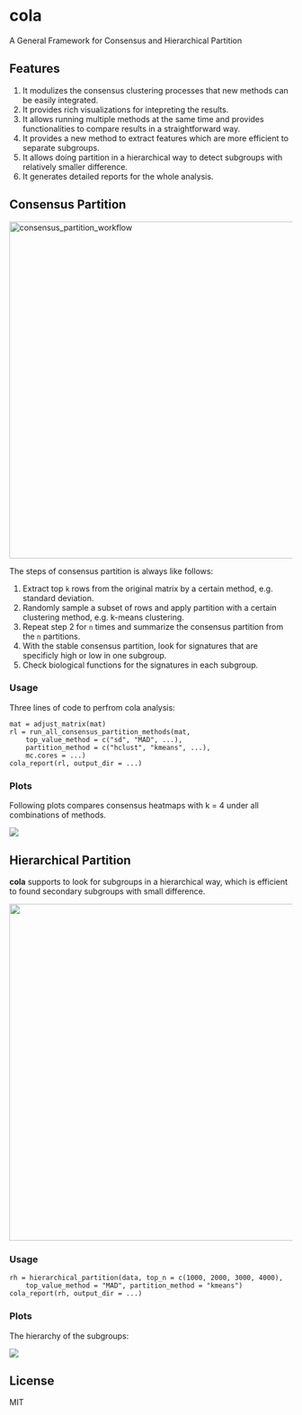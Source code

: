 # cola
A General Framework for Consensus and Hierarchical Partition

## Features

1. It modulizes the consensus clustering processes that new methods can be easily integrated.
2. It provides rich visualizations for intepreting the results.
3. It allows running multiple methods at the same time and provides functionalities to compare results in a straightforward way.
4. It provides a new method to extract features which are more efficient to separate subgroups.
5. It allows doing partition in a hierarchical way to detect subgroups with relatively smaller difference.
6. It generates detailed reports for the whole analysis.

## Consensus Partition

<img width="600" alt="consensus_partition_workflow" src="https://user-images.githubusercontent.com/449218/41279038-b1d73680-6e2b-11e8-94eb-d0d53eae5d60.png">

The steps of consensus partition is always like follows:

1. Extract top `k` rows from the original matrix by a certain method, e.g. standard deviation.
2. Randomly sample a subset of rows and apply partition with a certain clustering method, e.g. k-means clustering.
3. Repeat step 2 for `n` times and summarize the consensus partition from the `n` partitions.
4. With the stable consensus partition, look for signatures that are specificly high or low in one subgroup.
5. Check biological functions for the signatures in each subgroup.

### Usage

Three lines of code to perfrom cola analysis:

```{r}
mat = adjust_matrix(mat)
rl = run_all_consensus_partition_methods(mat, 
    top_value_method = c("sd", "MAD", ...),
    partition_method = c("hclust", "kmeans", ...),
    mc.cores = ...)
cola_report(rl, output_dir = ...)
```

### Plots

Following plots compares consensus heatmaps with k = 4 under all combinations of methods.

<img src="https://user-images.githubusercontent.com/449218/41279146-f949b9f2-6e2b-11e8-902e-0715fe7b16fa.png">

## Hierarchical Partition

**cola** supports to look for subgroups in a hierarchical way, which is efficient to found secondary subgroups with small difference.

<img width="600" src="https://user-images.githubusercontent.com/449218/41279180-1060bb68-6e2c-11e8-8bb3-f6a197294f4d.png">

### Usage

```{r}
rh = hierarchical_partition(data, top_n = c(1000, 2000, 3000, 4000),
    top_value_method = "MAD", partition_method = "kmeans")
cola_report(rh, output_dir = ...)
```

### Plots

The hierarchy of the subgroups:

<img src="https://user-images.githubusercontent.com/449218/41279212-2362cb7a-6e2c-11e8-8afc-fea14013a95f.png">

## License

MIT

